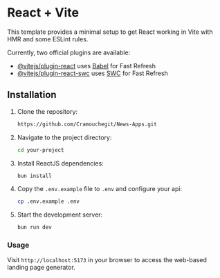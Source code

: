# React + Vite

This template provides a minimal setup to get React working in Vite with HMR and some ESLint rules.

Currently, two official plugins are available:

- [@vitejs/plugin-react](https://github.com/vitejs/vite-plugin-react/blob/main/packages/plugin-react/README.md) uses [Babel](https://babeljs.io/) for Fast Refresh
- [@vitejs/plugin-react-swc](https://github.com/vitejs/vite-plugin-react-swc) uses [SWC](https://swc.rs/) for Fast Refresh

## Installation

1. Clone the repository:

    ```bash
    https://github.com/Cramouchegit/News-Apps.git
    ```

2. Navigate to the project directory:

    ```bash
    cd your-project
    ```

3. Install ReactJS dependencies:

    ```bash
    bun install
    ```

4. Copy the `.env.example` file to `.env` and configure your api:

    ```bash
    cp .env.example .env
    ```

8. Start the development server:

    ```bash
    bun run dev
    ```

### Usage

Visit `http://localhost:5173` in your browser to access the web-based landing page generator.
